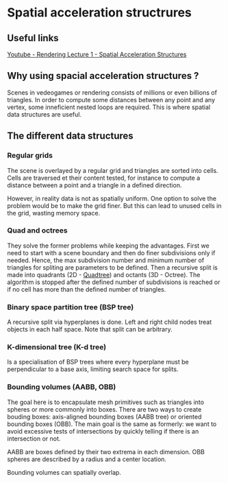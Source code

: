 # Spatial acceleration structrures

## Useful links

[Youtube - Rendering Lecture 1 - Spatial Acceleration Structures](https://www.youtube.com/watch?v=MzUxOe5x24w)

## Why using spacial acceleration structures ?

Scenes in vedeogames or rendering consists of millions or even billions of triangles. In order to compute some distances between any point and any vertex, some inneficient nested loops are required.
This is where spatial data structures are useful.

## The different data structures

### Regular grids

The scene is overlayed by a regular grid and triangles are sorted into cells. Cells are traversed et their content tested, for instance to compute a distance between a point and a triangle in a defined direction.

However, in reality data is not as spatially uniform. One option to solve the problem would be to make the grid finer.
But this can lead to unused cells in the grid, wasting memory space.

### Quad and octrees

They solve the former problems while keeping the advantages.
First we need to start with a scene boundary and then do finer subdivisions only if needed.
Hence, the max subdivision number and minimum number of triangles for spliting are parameters to be defined.
Then a recursive split is made into quadrants (2D - [Quadtree](quadtree.md)) and octants (3D - Octree).
The algorithm is stopped after the defined number of subdivisions is reached or if no cell has more than the defined number of triangles.

### Binary space partition tree (BSP tree)

A recursive split via hyperplanes is done.
Left and right child nodes treat objects in each half space. Note that split can be arbitrary.

### K-dimensional tree (K-d tree)

Is a specialisation of BSP trees where every hyperplane must be perpendicular to a base axis, limiting search space for splits.

### Bounding volumes (AABB, OBB)

The goal here is to encapsulate mesh primitives such as triangles into spheres or more commonly into boxes.
There are two ways to create bouding boxes: axis-aligned bounding boxes (AABB tree) or oriented bounding boxes (OBB).
The main goal is the same as formerly: we want to avoid excessive tests of intersections by quickly telling if there is an intersection or not.

AABB are boxes defined by their two extrema in each dimension.
OBB spheres are described by a radius and a center location.

Bounding volumes can spatially overlap.
